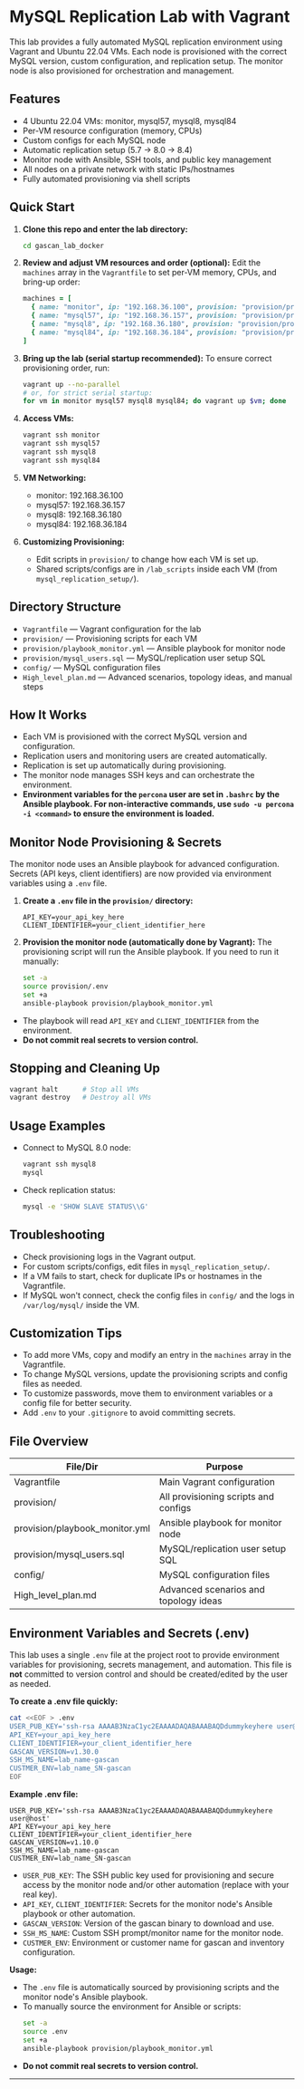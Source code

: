 # MySQL Replication Lab with Vagrant

This lab provides a fully automated MySQL replication environment using Vagrant and Ubuntu 22.04 VMs. Each node is provisioned with the correct MySQL version, custom configuration, and replication setup. The monitor node is also provisioned for orchestration and management.

## Features
- 4 Ubuntu 22.04 VMs: monitor, mysql57, mysql8, mysql84
- Per-VM resource configuration (memory, CPUs)
- Custom configs for each MySQL node
- Automatic replication setup (5.7 → 8.0 → 8.4)
- Monitor node with Ansible, SSH tools, and public key management
- All nodes on a private network with static IPs/hostnames
- Fully automated provisioning via shell scripts

## Quick Start

1. **Clone this repo and enter the lab directory:**
   ```sh
   cd gascan_lab_docker
   ```

2. **Review and adjust VM resources and order (optional):**
   Edit the `machines` array in the `Vagrantfile` to set per-VM memory, CPUs, and bring-up order:
   ```ruby
   machines = [
     { name: "monitor", ip: "192.168.36.100", provision: "provision/provision_monitor.sh", memory: 1024, cpus: 1, order: 1 },
     { name: "mysql57", ip: "192.168.36.157", provision: "provision/provision_mysql57.sh", memory: 2048, cpus: 2, order: 2 },
     { name: "mysql8", ip: "192.168.36.180", provision: "provision/provision_mysql8.sh", memory: 2048, cpus: 2, order: 3 },
     { name: "mysql84", ip: "192.168.36.184", provision: "provision/provision_mysql84.sh", memory: 2048, cpus: 2, order: 4 }
   ]
   ```

3. **Bring up the lab (serial startup recommended):**
   To ensure correct provisioning order, run:
   ```sh
   vagrant up --no-parallel
   # or, for strict serial startup:
   for vm in monitor mysql57 mysql8 mysql84; do vagrant up $vm; done
   ```

4. **Access VMs:**
   ```sh
   vagrant ssh monitor
   vagrant ssh mysql57
   vagrant ssh mysql8
   vagrant ssh mysql84
   ```

5. **VM Networking:**
   - monitor: 192.168.36.100
   - mysql57: 192.168.36.157
   - mysql8:  192.168.36.180
   - mysql84: 192.168.36.184

6. **Customizing Provisioning:**
   - Edit scripts in `provision/` to change how each VM is set up.
   - Shared scripts/configs are in `/lab_scripts` inside each VM (from `mysql_replication_setup/`).

## Directory Structure
- `Vagrantfile` — Vagrant configuration for the lab
- `provision/` — Provisioning scripts for each VM
- `provision/playbook_monitor.yml` — Ansible playbook for monitor node
- `provision/mysql_users.sql` — MySQL/replication user setup SQL
- `config/` — MySQL configuration files
- `High_level_plan.md` — Advanced scenarios, topology ideas, and manual steps

## How It Works
- Each VM is provisioned with the correct MySQL version and configuration.
- Replication users and monitoring users are created automatically.
- Replication is set up automatically during provisioning.
- The monitor node manages SSH keys and can orchestrate the environment.
- **Environment variables for the `percona` user are set in `.bashrc` by the Ansible playbook. For non-interactive commands, use `sudo -u percona -i <command>` to ensure the environment is loaded.**

## Monitor Node Provisioning & Secrets

The monitor node uses an Ansible playbook for advanced configuration. Secrets (API keys, client identifiers) are now provided via environment variables using a `.env` file.

1. **Create a `.env` file in the `provision/` directory:**
   ```env
   API_KEY=your_api_key_here
   CLIENT_IDENTIFIER=your_client_identifier_here
   ```

2. **Provision the monitor node (automatically done by Vagrant):**
   The provisioning script will run the Ansible playbook. If you need to run it manually:
   ```sh
   set -a
   source provision/.env
   set +a
   ansible-playbook provision/playbook_monitor.yml
   ```

- The playbook will read `API_KEY` and `CLIENT_IDENTIFIER` from the environment.
- **Do not commit real secrets to version control.**

## Stopping and Cleaning Up
```sh
vagrant halt      # Stop all VMs
vagrant destroy   # Destroy all VMs
```

## Usage Examples

- Connect to MySQL 8.0 node:
  ```sh
  vagrant ssh mysql8
  mysql
  ```

- Check replication status:
  ```sh
  mysql -e 'SHOW SLAVE STATUS\\G'
  ```

## Troubleshooting
- Check provisioning logs in the Vagrant output.
- For custom scripts/configs, edit files in `mysql_replication_setup/`.
- If a VM fails to start, check for duplicate IPs or hostnames in the Vagrantfile.
- If MySQL won't connect, check the config files in `config/` and the logs in `/var/log/mysql/` inside the VM.

## Customization Tips
- To add more VMs, copy and modify an entry in the `machines` array in the Vagrantfile.
- To change MySQL versions, update the provisioning scripts and config files as needed.
- To customize passwords, move them to environment variables or a config file for better security.
- Add `.env` to your `.gitignore` to avoid committing secrets.

## File Overview
| File/Dir                | Purpose                                      |
|------------------------|----------------------------------------------|
| Vagrantfile            | Main Vagrant configuration                   |
| provision/             | All provisioning scripts and configs         |
| provision/playbook_monitor.yml | Ansible playbook for monitor node      |
| provision/mysql_users.sql      | MySQL/replication user setup SQL       |
| config/                | MySQL configuration files                    |
| High_level_plan.md     | Advanced scenarios and topology ideas        |

## Environment Variables and Secrets (.env)

This lab uses a single `.env` file at the project root to provide environment variables for provisioning, secrets management, and automation. This file is **not** committed to version control and should be created/edited by the user as needed.

**To create a .env file quickly:**
```sh
cat <<EOF > .env
USER_PUB_KEY='ssh-rsa AAAAB3NzaC1yc2EAAAADAQABAAABAQDdummykeyhere user@host'
API_KEY=your_api_key_here
CLIENT_IDENTIFIER=your_client_identifier_here
GASCAN_VERSION=v1.30.0
SSH_MS_NAME=lab_name-gascan
CUSTMER_ENV=lab_name_SN-gascan
EOF
```

**Example .env file:**
```env
USER_PUB_KEY='ssh-rsa AAAAB3NzaC1yc2EAAAADAQABAAABAQDdummykeyhere user@host'
API_KEY=your_api_key_here
CLIENT_IDENTIFIER=your_client_identifier_here
GASCAN_VERSION=v1.10.0
SSH_MS_NAME=lab_name-gascan
CUSTMER_ENV=lab_name_SN-gascan
```
- `USER_PUB_KEY`: The SSH public key used for provisioning and secure access by the monitor node and/or other automation (replace with your real key).
- `API_KEY`, `CLIENT_IDENTIFIER`: Secrets for the monitor node's Ansible playbook or other automation.
- `GASCAN_VERSION`: Version of the gascan binary to download and use.
- `SSH_MS_NAME`: Custom SSH prompt/monitor name for the monitor node.
- `CUSTMER_ENV`: Environment or customer name for gascan and inventory configuration.

**Usage:**
- The `.env` file is automatically sourced by provisioning scripts and the monitor node's Ansible playbook.
- To manually source the environment for Ansible or scripts:
  ```sh
  set -a
  source .env
  set +a
  ansible-playbook provision/playbook_monitor.yml
  ```
- **Do not commit real secrets to version control.**

---